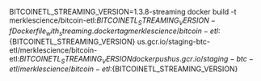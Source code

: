 BITCOINETL_STREAMING_VERSION=1.3.8-streaming
  docker build -t merklescience/bitcoin-etl:${BITCOINETL_STREAMING_VERSION} -f Dockerfile_with_streaming .
  docker tag merklescience/bitcoin-etl:${BITCOINETL_STREAMING_VERSION} us.gcr.io/staging-btc-etl/merklescience/bitcoin-etl:${BITCOINETL_STREAMING_VERSION}
  docker push us.gcr.io/staging-btc-etl/merklescience/bitcoin-etl:${BITCOINETL_STREAMING_VERSION}

